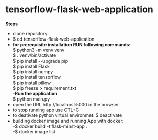 # tensorflow-flask-web-application
**Steps**<br/>
- clone repository<br/>
- $ cd tensorflow-flask-web-application <br/>
- **for prerequisite installation RUN following commands:**<br/>
$ python3 -m venv venv <br/>
$ . venv/bin/activate <br/>
$ pip install --upgrade pip <br/>
$ pip install Flask <br/>
$ pip install numpy <br/>
$ pip install tensorflow <br/>
$ pip install pillow <br/>
$ pip freeze > requirement.txt<br/>
-**Run the application**<br/>
$ python main.py <br/>
- open the URL http://localhost:5000 in the browser <br/>
- to stop running app use CTL+C <br/>
- to deativate python virtual environmet: $ deactivate <br/>
- building docker image and running App with docker: <br/>
-$ docker build -t flask-minst-app . <br/>
-$ docker image list <br/>

